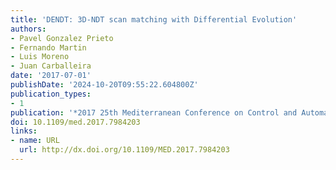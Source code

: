```yaml
---
title: 'DENDT: 3D-NDT scan matching with Differential Evolution'
authors:
- Pavel Gonzalez Prieto
- Fernando Martin
- Luis Moreno
- Juan Carballeira
date: '2017-07-01'
publishDate: '2024-10-20T09:55:22.604800Z'
publication_types:
- 1
publication: '*2017 25th Mediterranean Conference on Control and Automation (MED)*'
doi: 10.1109/med.2017.7984203
links:
- name: URL
  url: http://dx.doi.org/10.1109/MED.2017.7984203
---
```

